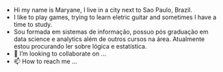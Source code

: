 - Hi my name is Maryane, I live in a city next to Sao Paulo, Brazil.
- I like to play games, trying to learn eletric guitar and sometimes I have a time to study.
- Sou formada em sistemas de informação, possuo pós graduação em data science e analytics além de outros cursos na área. Atualmente estou procurando ler sobre lógica e estatística. 
- 💞️ I’m looking to collaborate on ...
- 📫 How to reach me ...

<!---
merycd/merycd is a ✨ special ✨ repository because its `README.md` (this file) appears on your GitHub profile.
You can click the Preview link to take a look at your changes.
--->
